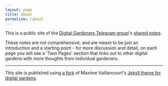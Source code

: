 ```yaml
---
layout: page
title: About
permalink: /about
---
```


This is a public site of the [Digital Gardeners Telegram group](https://nesslabs.com/digital-gardeners)'s [shared notes](https://github.com/digitalgardeners/notes).

These notes are not comprehensive, and are meant to be just an introduction and a starting point - for more discussion and detail, on each page you will see a 'Twin Pages' section that links out to other digital gardens with more thoughts from individual gardeners.

---

This site is published using [a fork](https://github.com/digitalgardeners/digital-garden-jekyll-template) of Maxime Vaillancourt's [Jekyll theme for digital gardens](https://github.com/maximevaillancourt/digital-garden-jekyll-template).

